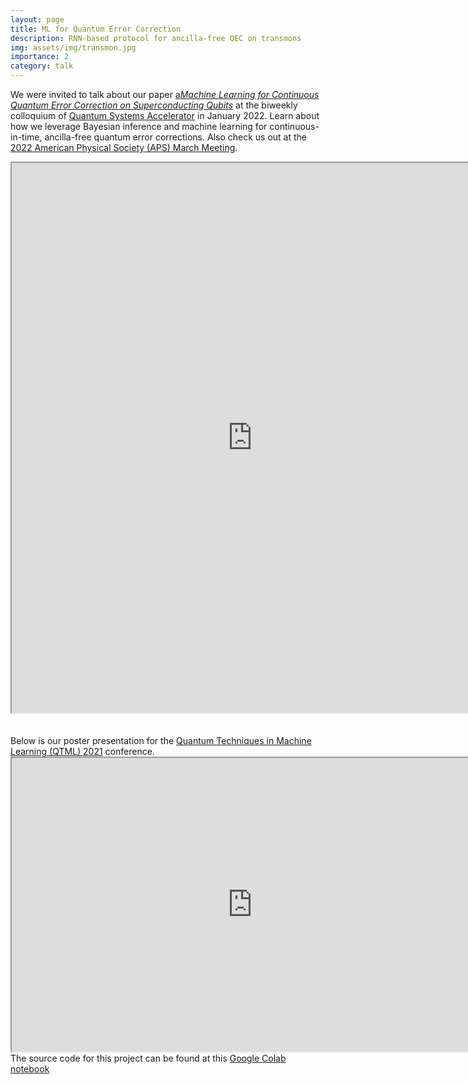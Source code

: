 ```yaml
---
layout: page
title: ML for Quantum Error Correction
description: RNN-based protocol for ancilla-free QEC on transmons
img: assets/img/transmon.jpg
importance: 2
category: talk
---
```


We were invited to talk about our paper <a href="https://iopscience.iop.org/article/10.1088/1367-2630/ac66f9/pdf">a*Machine Learning for Continuous Quantum Error Correction on Superconducting Qubits*</a> at the biweekly colloquium of <a href="https://quantumsystemsaccelerator.org/">Quantum Systems Accelerator</a> in January 2022. Learn about how we leverage Bayesian inference and machine learning for continuous-in-time, ancilla-free quantum error corrections. Also check us out at the <a href="https://meetings.aps.org/Meeting/MAR22/Session/T40.13">2022 American Physical Society (APS) March Meeting</a>.

<iframe src="https://drive.google.com/file/d/1Jk7HOUNi5zmT6q6TTZ2XVrB3VZ8OSQyS/preview" width="770" height="880" allow="autoplay"></iframe>
<br>
<br>
<br>
Below is our poster presentation for the <a href="https://www.quantummachinelearning.org/qtml2021.html">Quantum Techniques in Machine Learning (QTML) 2021</a> conference.
<iframe src="https://drive.google.com/file/d/1d7T4fNuolyf8yqJ5OBO7GX5UBPw4OH_u/preview" width="770" height="470" allow="autoplay"></iframe>

<br>
The source code for this project can be found at this <a href="https://colab.research.google.com/drive/1NSwz4Qy3SlfE-fptz59-hj3880QJ7DVj?usp=sharing">Google Colab notebook</a>

